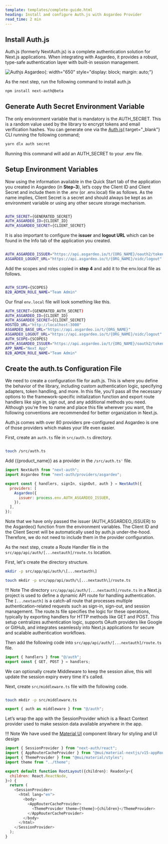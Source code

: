 ```yaml
---
template: templates/complete-guide.html
heading: Install and configure Auth.js with Asgardeo Provider
read_time: 2 min
---
```


## Install Auth.js

Auth.js (formerly NextAuth.js) is a complete authentication solution for Next.js applications. When integrating with Asgardeo, it provides a robust, type-safe authentication layer with built-in session management.

![Authjs Asgardeo]({{base_path}}/complete-guides/nextjs-b2b/assets/img/image11.png){: width="650" style="display: block; margin: auto;"}

As the next step, run the following command to install auth.js

```bash
npm install next-auth@beta

```

## Generate Auth Secret Environment Variable

The only environment variable that is mandatory is the AUTH_SECRET. This is a random value used by the library to encrypt tokens and email verification hashes. You can generate one via the [Auth.js](https://github.com/nextauthjs/cli){:target="\_blank"} CLI running the following command;

```bash
yarn dlx auth secret

```

Running this command will add an AUTH_SECRET to your .env file.

## Setup Environment Variables

Now using the information available in the Quick Start tab of the application you created in Asgardeo (in **Step-3**), let’s copy the Client ID and Client Secret and include them in the .env (or .env.local) file as follows. As the name implies, Client Secret is a secret and should always be kept as an environment variable or using any other secure storage mechanism.

```bash title=".env.local"

AUTH_SECRET={GENERATED_SECRET}
AUTH_ASGARDEO_ID={CLIENT_ID}
AUTH_ASGARDEO_SECRET={CLIENT_SECRET}

```

It is also important to configure the **issuer** and **logout URL** which can be found in the Info tab of the application you created.


```bash title=".env.local"

AUTH_ASGARDEO_ISSUER="https://api.asgardeo.io/t/{ORG_NAME}/oauth2/token"
ASGARDEO_LOGOUT_URL="https://api.asgardeo.io/t/{ORG_NAME}/oidc/logout"

```

Add the scopes and roles copied in **step 4** and add it to the env.local file as follows.

```bash title=".env.local"

AUTH_SCOPE={SCOPES}
B2B_ADMIN_ROLE_NAME="Team Admin"

```

Our final `env.local` file will look something like this.

```bash title=".env.local"
AUTH_SECRET={GENERATED_AUTH_SECRET)
AUTH_ASGARDEO_ID={CLIENT_ID}
AUTH_ASGARDEO_SECRET={CLIENT_SECRET}
HOSTED_URL="http://localhost:3000"
ASGARDEO_BASE_URL="https://api.asgardeo.io/t/{ORG_NAME}"
ASGARDEO_LOGOUT_URL="https://api.asgardeo.io/t/{ORG_NAME}/oidc/logout"
AUTH_SCOPE={SCOPES}
AUTH_ASGARDEO_ISSUER="https://api.asgardeo.io/t/{ORG_NAME}/oauth2/token"
APP_NAME="Next App"
B2B_ADMIN_ROLE_NAME="Team Admin"
```

## Create the auth.ts Configuration File

We need to create a configuration file for auth.js. This is where you define the behavior of the library, including custom authentication logic, specifying adapters, token handling, and more. In this file, you'll pass all the necessary options to the framework-specific initialization function and export route handlers like sign in, sign out, and any additional methods you need.
Although you're free to name and place this file wherever you want, the following conventions are recommended for better organization in Next.js.

Auth.js comes with over 80 providers pre-configured and Asgardeo is one of those providers which makes your life even easier.

First, create an `auth.ts` file in `src/auth.ts` directory.

```bash

touch /src/auth.ts

```

Add {{product_name}} as a provider in the `/src/auth.ts'` file.

```javascript title="auth.ts"
import NextAuth from "next-auth";
import Asgardeo from "next-auth/providers/asgardeo";

export const { handlers, signIn, signOut, auth } = NextAuth({
  providers: [
    Asgardeo({
      issuer: process.env.AUTH_ASGARDEO_ISSUER,
    }),
  ],
});
```

Note that we have only passed the issuer (AUTH_ASGARDEO_ISSUER) to the Asgardeo() function from the environment variables. The Client ID and the Client Secret will be automatically used by auth.js under-the-hood. Therefore, we do not need to include them in the provider configuration.

As the next step, create a Route Handler file in the `src/app/api/auth/[...nextauth]/route.ts` location.

First, let's create the directory structure.

```bash
mkdir -p src/app/api/auth/\[...nextauth\]

touch mkdir -p src/app/api/auth/\[...nextauth\]/route.ts

```

!!! Note
    The directory `src/app/api/auth/[...nextauth]/route.ts` in a Next.js project is used to define a dynamic API route for handling authentication. The `[...nextauth]` is a catch-all route that processes multiple authentication-related requests such as sign-in, sign-out, and session management. The route.ts file specifies the logic for these operations, typically by exporting handlers for HTTP methods like GET and POST. This setup centralizes authentication logic, supports OAuth providers like Google or GitHub, and integrates seamlessly into Next.js applications for secure and scalable authentication workflows.

Then add the following code into `src/app/api/auth/[...nextauth]/route.ts` file.

```javascript title="route.ts"
import { handlers } from "@/auth";
export const { GET, POST } = handlers;
```

We can optionally create Middleware to keep the session alive, this will update the session expiry every time it's called.

Next, create `src/middleware.ts` file with the following code.

```bash

touch mkdir -p src/middleware.ts

```

```javascript title="middleware.ts"
export { auth as middleware } from "@/auth";
```

Let’s wrap the app with the SessionProvider which is a React Context provider used to make session data available anywhere in the app.

!!! Note
    We have used the [Material UI](https://mui.com/material-ui/all-components/) component library for styling and UI design

```javascript title="layout.tsx" hl_lines="10-18"
import { SessionProvider } from "next-auth/react";
import { AppRouterCacheProvider } from "@mui/material-nextjs/v15-appRouter";
import { ThemeProvider } from "@mui/material/styles";
import theme from "../theme";

export default function RootLayout({children}: Readonly<{
  children: React.ReactNode,
}>) {
  return (
    <SessionProvider>
      <html lang="en">
        <body>
          <AppRouterCacheProvider>
            <ThemeProvider theme={theme}>{children}</ThemeProvider>
          </AppRouterCacheProvider>
        </body>
      </html>
    </SessionProvider>
  );
}
```
